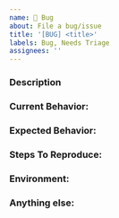 ```yaml
---
name: 🐛 Bug
about: File a bug/issue
title: '[BUG] <title>'
labels: Bug, Needs Triage
assignees: ''
---
```


### Description

<!--
Note: Please search to see if an issue already exists for the bug you encountered.
-->

### Current Behavior:

<!-- A concise description of what you're experiencing. -->

### Expected Behavior:

<!-- A concise description of what you expected to happen. -->

### Steps To Reproduce:

<!--
Example: steps to reproduce the behavior:
1. In this environment...
1. With this config...
1. Run '...'
1. See error...
-->

### Environment:

<!--
Example:
- OS: Windows 11 Professional 64bit
- Studio Version: v1.4.3
-->

### Anything else:

<!--
Links? References? Anything that will give us more context about the issue that you are encountering!
-->
